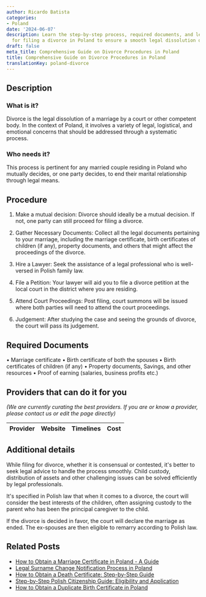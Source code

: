 ```yaml
---
author: Ricardo Batista
categories:
- Poland
date: '2024-06-07'
description: Learn the step-by-step process, required documents, and legal advice
  for filing a divorce in Poland to ensure a smooth legal dissolution of marriage.
draft: false
meta_title: Comprehensive Guide on Divorce Procedures in Poland
title: Comprehensive Guide on Divorce Procedures in Poland
translationKey: poland-divorce
---
```


## Description
### What is it?
Divorce is the legal dissolution of a marriage by a court or other competent body. In the context of Poland, it involves a variety of legal, logistical, and emotional concerns that should be addressed through a systematic process.

### Who needs it?
This process is pertinent for any married couple residing in Poland who mutually decides, or one party decides, to end their marital relationship through legal means.

## Procedure
1. Make a mutual decision: Divorce should ideally be a mutual decision. If not, one party can still proceed for filing a divorce.

2. Gather Necessary Documents: Collect all the legal documents pertaining to your marriage, including the marriage certificate, birth certificates of children (if any), property documents, and others that might affect the proceedings of the divorce.

3. Hire a Lawyer: Seek the assistance of a legal professional who is well-versed in Polish family law.

4. File a Petition: Your lawyer will aid you to file a divorce petition at the local court in the district where you are residing. 

5. Attend Court Proceedings: Post filing, court summons will be issued where both parties will need to attend the court proceedings. 

6. Judgement: After studying the case and seeing the grounds of divorce, the court will pass its judgement.

## Required Documents
• Marriage certificate 
• Birth certificate of both the spouses 
• Birth certificates of children (if any) 
• Property documents, Savings, and other resources 
• Proof of earning (salaries, business profits etc.) 

## Providers that can do it for you

_(We are currently curating the best providers. If you are or know a provider, please contact us or edit the page directly)_

| Provider        |     Website     |     Timelines    |       Cost      |
| :-------------: | :-------------: |  :-------------: | :-------------: |

## Additional details
While filing for divorce, whether it is consensual or contested, it's better to seek legal advice to handle the process smoothly. Child custody, distribution of assets and other challenging issues can be solved efficiently by legal professionals.

It's specified in Polish law that when it comes to a divorce, the court will consider the best interests of the children, often assigning custody to the parent who has been the principal caregiver to the child.

If the divorce is decided in favor, the court will declare the marriage as ended. The ex-spouses are then eligible to remarry according to Polish law.
## Related Posts

- [How to Obtain a Marriage Certificate in Poland - A Guide](https://tramitit.com/guides/poland/marriage_certificate/)
- [Legal Surname Change Notification Process in Poland](https://tramitit.com/guides/poland/change_of_surname_notification/)
- [How to Obtain a Death Certificate: Step-by-Step Guide](https://tramitit.com/guides/poland/issuance_of_death_certificate/)
- [Step-by-Step Polish Citizenship Guide: Eligibility and Application](https://tramitit.com/guides/poland/application_for_citizenship/)
- [How to Obtain a Duplicate Birth Certificate in Poland](https://tramitit.com/guides/poland/issuance_of_duplicate_birth_certificate/)